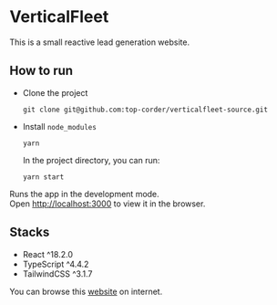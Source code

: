 # VerticalFleet

This is a small reactive lead generation website.

## How to run
- Clone the project
    
    `git clone git@github.com:top-corder/verticalfleet-source.git`

- Install `node_modules`

    `yarn`

  In the project directory, you can run:

    `yarn start`

Runs the app in the development mode.\
Open [http://localhost:3000](http://localhost:3000) to view it in the browser.

## Stacks
- React ^18.2.0
- TypeScript ^4.4.2
- TailwindCSS ^3.1.7

You can browse this [website](https://verticalfleet.com) on internet.
